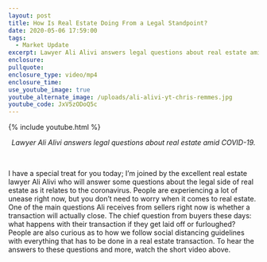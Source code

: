 ```yaml
---
layout: post
title: How Is Real Estate Doing From a Legal Standpoint?
date: 2020-05-06 17:59:00
tags:
  - Market Update
excerpt: Lawyer Ali Alivi answers legal questions about real estate amid COVID-19.
enclosure:
pullquote:
enclosure_type: video/mp4
enclosure_time:
use_youtube_image: true
youtube_alternate_image: /uploads/ali-alivi-yt-chris-remmes.jpg
youtube_code: JxV5zODoQ5c
---
```


{% include youtube.html %}

<center><em>Lawyer Ali Alivi answers legal questions about real estate amid COVID-19.</em></center>

&nbsp;

I have a special treat for you today; I’m joined by the excellent real estate lawyer Ali Alivi who will answer some questions about the legal side of real estate as it relates to the coronavirus. People are experiencing a lot of unease right now, but you don’t need to worry when it comes to real estate. One of the main questions Ali receives from sellers right now is whether a transaction will actually close. The chief question from buyers these days: what happens with their transaction if they get laid off or furloughed? People are also curious as to how we follow social distancing guidelines with everything that has to be done in a real estate transaction. To hear the answers to these questions and more, watch the short video above.&nbsp;

&nbsp;

&nbsp;